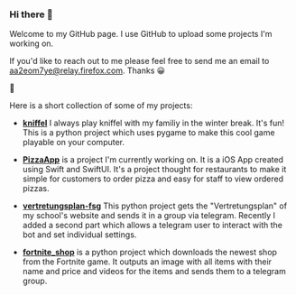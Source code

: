 ### Hi there 👋

<!--
**sp4c38/sp4c38** is a ✨ _special_ ✨ repository because its `README.md` (this file) appears on your GitHub profile.

Here are some ideas to get you started:

- 🔭 I’m currently working on ...
- 🌱 I’m currently learning ...
- 👯 I’m looking to collaborate on ...
- 🤔 I’m looking for help with ...
- 💬 Ask me about ...
- 📫 How to reach me: ...
- 😄 Pronouns: ...
- ⚡ Fun fact: ...
-->

Welcome to my GitHub page. I use GitHub to upload some projects I'm working on.

If you'd like to reach out to me please feel free to send me an email to aa2eom7ye@relay.firefox.com. Thanks 😀

🦕

Here is a short collection of some of my projects:
- **[kniffel](https://github.com/sp4c38/kniffel)**  I always play kniffel with my familiy in the winter break. It's fun! This is a python project which uses pygame to make this cool game playable on your computer.

- **[PizzaApp](https://github.com/sp4c38/PizzaApp)** is a project I'm currently working on. It is a iOS App created using Swift and SwiftUI. It's a project thought for restaurants to make it simple for customers to order pizza and easy for staff to view ordered pizzas.

- **[vertretungsplan-fsg](https://github.com/sp4c38/vertretungsplan-fsg)**  This python project gets the "Vertretungsplan" of my school's website and sends it in a group via telegram. Recently I added a second part which allows a telegram user to interact with the bot and set individual settings.

- **[fortnite_shop](https://github.com/sp4c38/fortnite_shop)** is a python project which downloads the newest shop from the Fortnite game. It outputs an image with all items with their name and price and videos for the items and sends them to a telegram group.
